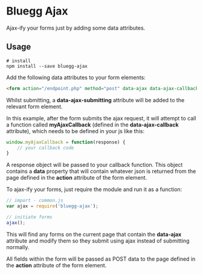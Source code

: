 # Bluegg Ajax

Ajax-ify your forms just by adding some data attributes.

## Usage

```shell
# install
npm install --save bluegg-ajax
```

Add the following data attributes to your form elements:

```html
<form action="/endpoint.php" method="post" data-ajax data-ajax-callback="myAjaxCallback">
```

Whilst submitting, a **data-ajax-submitting** attribute will be added to the relevant form element.

In this example, after the form submits the ajax request, it will attempt to call a function called **myAjaxCallback** (defined in the **data-ajax-callback** attribute), which needs to be defined in your js like this:

```javascript
window.myAjaxCallback = function(response) {
	// your callback code
}
```

A response object will be passed to your callback function. This object contains a **data** property that will contain whatever json is returned from the page defined in the **action** attribute of the form element.

To ajax-ify your forms, just require the module and run it as a function:

```javascript
// import - common.js
var ajax = require('bluegg-ajax');

// initiate forms
ajax();
```

This will find any forms on the current page that contain the **data-ajax** attribute and modify them so they submit using ajax instead of submitting normally.

All fields within the form will be passed as POST data to the page defined in the **action** attribute of the form element.
